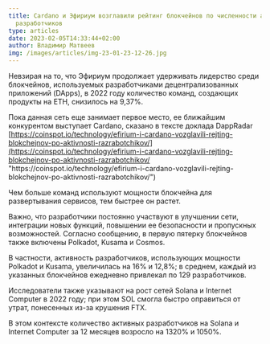 ```yaml
---
title: Cardano и Эфириум возглавили рейтинг блокчейнов по численности активных
  разработчиков
type: articles
date: 2023-02-05T14:33:44+02:00
author: Владимир Матвеев
img: /images/articles/img-23-01-23-12-26.jpg
---
```

<!--StartFragment-->

Невзирая на то, что Эфириум продолжает удерживать лидерство среди блокчейнов, используемых разработчиками децентрализованных приложений (DApps), в 2022 году количество команд, создающих продукты на ETH, снизилось на 9,37%.

Пока данная сеть еще занимает первое место, ее ближайшим конкурентом выступает Cardano, сказано в тексте доклада DappRadar [https://coinspot.io/technology/efirium-i-cardano-vozglavili-rejting-blokchejnov-po-aktivnosti-razrabotchikov/](https://coinspot.io/technology/efirium-i-cardano-vozglavili-rejting-blokchejnov-po-aktivnosti-razrabotchikov/ "https\://coinspot.io/technology/efirium-i-cardano-vozglavili-rejting-blokchejnov-po-aktivnosti-razrabotchikov/")

Чем больше команд используют мощности блокчейна для развертывания сервисов, тем быстрее он растет.

Важно, что разработчики постоянно участвуют в улучшении сети, интеграции новых функций, повышении ее безопасности и пропускных возможностей. Согласно сообщению, в первую пятерку блокчейнов также включены Polkadot, Kusama и Cosmos.

В частности, активность разработчиков, использующих мощности Polkadot и Kusama, увеличилась на 16% и 12,8%; в среднем, каждый из указанных блокчейнов ежедневно привлекал по 129 разработчиков.

Исследователи также указывают на рост сетей Solana и Internet Computer в 2022 году; при этом SOL смогла быстро оправиться от утрат, понесенных из-за крушения FTX.

В этом контексте количество активных разработчиков на Solana и Internet Computer за 12 месяцев возросло на 1320% и 1050%.

<!--EndFragment-->